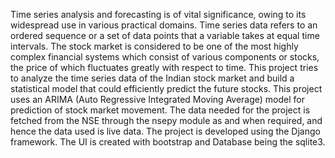 Time series analysis and forecasting is of vital significance, owing to its widespread use in various practical domains. Time series data refers to an ordered sequence or a set of data points that a variable takes at equal time intervals. The stock market is considered to be one of the most highly complex financial systems which consist of various components or stocks, the price of which fluctuates greatly with respect to time.
This project tries to analyze the time series data of the Indian stock market and build a statistical model that could efficiently predict the future stocks.
This project uses an ARIMA (Auto Regressive Integrated Moving Average) model for prediction of stock market movement.
The data needed for the project is fetched from the NSE through the nsepy module as and when required, and hence the data used is live data.
The project is developed using the Django framework.
The UI is created with bootstrap and Database being the sqlite3.
